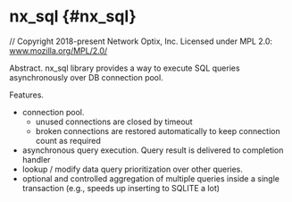 # nx_sql {#nx_sql}

// Copyright 2018-present Network Optix, Inc. Licensed under MPL 2.0: www.mozilla.org/MPL/2.0/

Abstract.
nx_sql library provides a way to execute SQL queries asynchronously over DB connection pool.

Features.
- connection pool.
    - unused connections are closed by timeout
    - broken connections are restored automatically to keep connection count as required
- asynchronous query execution. Query result is delivered to completion handler
- lookup / modify data query prioritization over other queries.
- optional and controlled aggregation of multiple queries inside a single transaction (e.g., speeds
up inserting to SQLITE a lot)
